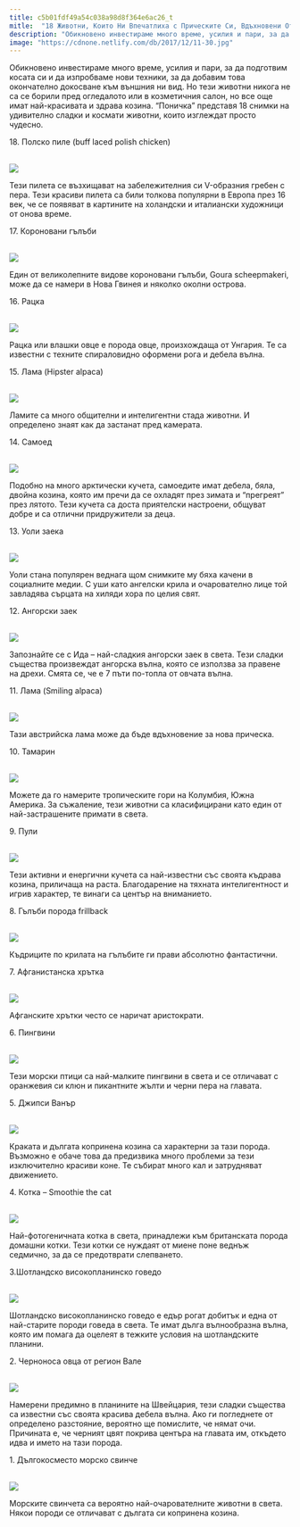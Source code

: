 ```yaml
---
title: c5b01fdf49a54c038a98d8f364e6ac26_t
mitle:  "18 Животни, Които Ни Впечатлиха с Прическите Си, Вдъхновени От Природата!"
description: "Обикновено инвестираме много време, усилия и пари, за да подготвим косата си и да изпробваме нови техники, за да добавим това окончателно докосване към външния ни в�"
image: "https://cdnone.netlify.com/db/2017/12/11-30.jpg"
---
```


 <p>Обикновено инвестираме много време, усилия и пари, за да подготвим косата си и да изпробваме нови техники, за да добавим това окончателно докосване към външния ни вид. Но тези животни никога не са се борили пред огледалото или в козметичния салон, но все още имат най-красивата и здрава козина. “Поничка” представя 18 снимки на удивително сладки и космати животни, които изглеждат просто чудесно.</p>      <p>18. Полско пиле (buff laced polish chicken)</p> <p> <br/><img src="https://cdnone.netlify.com/db/2017/12/11-30.jpg"/><br/></p> <p>Тези пилета се възхищават на забележителния си V-образния гребен с пера. Тези красиви пилета са били толкова популярни в Европа през 16 век, че се появяват в картините на холандски и италиански художници от онова време.</p>      <p>17. Короновани гълъби</p> <p> <br/><img src="https://cdnone.netlify.com/db/2017/12/1111.jpg"/><br/></p> <p>Един от великолепните видове короновани гълъби, Goura scheepmakeri, може да се намери в Нова Гвинея и няколко околни острова.</p> <p>16. Рацка</p>      <p> <br/><img src="https://cdnone.netlify.com/db/2017/12/2-29.jpg"/><br/></p> <p>Рацка или влашки овце е порода овце, произхождаща от Унгария. Те са известни с техните спираловидно оформени рога и дебела вълна.</p> <p>15. Лама (Hipster alpaca)</p> <p> <br/><img src="https://cdnone.netlify.com/db/2017/12/3-5.png"/></p> <p>Ламите са много общителни и интелигентни стада животни. И определено знаят как да застанат пред камерата.</p> <p>14. Самоед</p>      <p> <br/><img src="https://cdnone.netlify.com/db/2017/12/4-6.png"/></p> <p>Подобно на много арктически кучета, самоедите имат дебела, бяла, двойна козина, която им пречи да се охладят през зимата и “прегреят” през лятото. Тези кучета са доста приятелски настроени, общуват добре и са отлични придружители за деца.</p> <p>13. Уоли заека</p> <p> <br/><img src="https://cdnone.netlify.com/db/2017/12/5-6.png"/></p>      <p>Уоли стана популярен веднага щом снимките му бяха качени в социалните медии. С уши като ангелски крила и очарователно лице той завладява сърцата на хиляди хора по целия свят.</p> <p>12. Ангорски заек</p> <p> <br/><img src="https://cdnone.netlify.com/db/2017/12/6-31.jpg"/><br/></p> <p>Запознайте се с Ида – най-сладкия ангорски заек в света. Тези сладки същества произвеждат ангорска вълна, която се използва за правене на дрехи. Смята се, че е 7 пъти по-топла от овчата вълна.</p> <p>11. Лама (Smiling alpaca)</p> <p> <br/><img src="https://cdnone.netlify.com/db/2017/12/7-7.png"/></p> <p>Тази австрийска лама може да бъде вдъхновение за нова прическа.</p> <p>10. Тамарин</p> <p> <br/><img src="https://cdnone.netlify.com/db/2017/12/8-5.png"/></p> <p>Можете да го намерите тропическите гори на Колумбия, Южна Америка. За съжаление, тези животни са класифицирани като един от най-застрашените примати в света.</p> <p>9. Пули</p> <p> <br/><img src="https://cdnone.netlify.com/db/2017/12/9-5.png"/></p> <p>Тези активни и енергични кучета са най-известни със своята къдрава козина, приличаща на раста. Благодарение на тяхната интелигентност и игрив характер, те винаги са център на вниманието.</p> <p>8. Гълъби порода frillback</p> <p> <br/><img src="https://cdnone.netlify.com/db/2017/12/10-4.png"/></p> <p>Къдриците по крилата на гълъбите ги прави абсолютно фантастични.</p> <p>7. Афганистанска хрътка</p> <p> <br/><img src="https://cdnone.netlify.com/db/2017/12/11-5.png"/></p> <p>Афганските хрътки често се наричат ​​аристократи.</p> <p>6. Пингвини</p> <p> <br/><img src="https://cdnone.netlify.com/db/2017/12/12-29.jpg"/><br/></p> <p>Тези морски птици са най-малките пингвини в света и се отличават с оранжевия си клюн и пикантните жълти и черни пера на главата.</p> <p>5. Джипси Ванър</p> <p> <br/><img src="https://cdnone.netlify.com/db/2017/12/13-5.png"/></p> <p>Краката и дългата копринена козина са характерни за тази порода. Възможно е обаче това да предизвика много проблеми за тези изключително красиви коне. Те събират много кал и затрудняват движението.</p> <p>4. Котка – Smoothie the cat</p> <p> <br/><img src="https://cdnone.netlify.com/db/2017/12/14-5.png"/></p> <p>Най-фотогеничната котка в света, принадлежи към британската порода домашни котки. Тези котки се нуждаят от миене поне веднъж седмично, за да се предотврати слепването.</p> <p>3.Шотландско високопланинско говедо</p> <p> <br/><img src="https://cdnone.netlify.com/db/2017/12/15-4.png"/></p> <p>Шотландско високопланинско говедо е едър рогат добитък и една от най-старите породи говеда в света. Те имат дълга вълнообразна вълна, която им помага да оцелеят в тежките условия на шотландските планини.</p> <p>2. Черноноса овца от регион Вале</p> <p> <br/><img src="https://cdnone.netlify.com/db/2017/12/16-6.png"/></p> <p>Намерени предимно в планините на Швейцария, тези сладки същества са известни със своята красива дебела вълна. Ако ги погледнете от определено разстояние, вероятно ще помислите, че нямат очи. Причината е, че черният цвят покрива центъра на главата им, откъдето идва и името на тази порода.</p> <p>1. Дългокосместо морско свинче</p> <p> <br/><img src="https://cdnone.netlify.com/db/2017/12/17-27.jpg"/><br/></p> <p>Морските свинчета са вероятно най-очарователните животни в света. Някои породи се отличават с дългата си копринена козина.</p>       